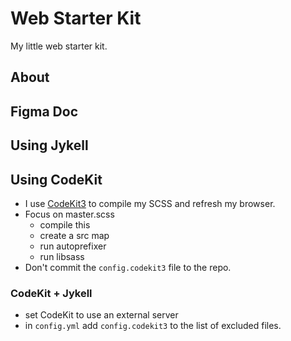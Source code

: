 # Web Starter Kit
My little web starter kit. 

## About

## Figma Doc

## Using Jykell

## Using CodeKit
- I use [CodeKit3](https://codekitapp.com/) to compile my SCSS and refresh my browser.
- Focus on master.scss
  - compile this
  - create a src map
  - run autoprefixer
  - run libsass
- Don't commit the `config.codekit3` file to the repo. 
### CodeKit + Jykell
- set CodeKit to use an external server
- in `config.yml` add `config.codekit3` to the list of excluded files. 

